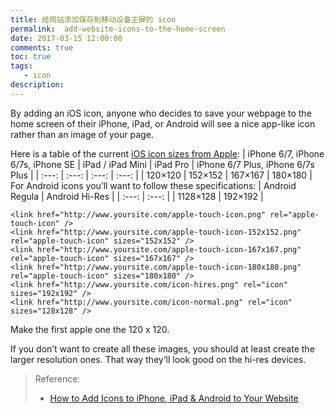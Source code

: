 ```yaml
---
title: 给网站添加保存到移动设备主屏的 icon
permalink:  add-website-icons-to-the-home-screen
date: 2017-03-15 12:00:00
comments: true
toc: true
tags: 
   - icon
description: 
---
```


By adding an iOS icon, anyone who decides to save your webpage to the home screen of their iPhone, iPad, or Android will see a nice app-like icon rather than an image of your page.
<!-- more -->
Here is a table of the current [iOS icon sizes from Apple](https://developer.apple.com/ios/human-interface-guidelines/graphics/app-icon/):
| iPhone 6/7, iPhone 6/7s, iPhone SE | iPad / iPad Mini | iPad Pro | iPhone 6/7 Plus, iPhone 6/7s Plus |
| :---: | :---: | :---: | :---: |
| 120×120 | 152×152 | 167×167 | 180×180 |
For Android icons you’ll want to follow these specifications:
| Android Regula | Android Hi-Res |
| :---: | :---: |
| 1128×128 | 192×192 |

```
<link href="http://www.yoursite.com/apple-touch-icon.png" rel="apple-touch-icon" />
<link href="http://www.yoursite.com/apple-touch-icon-152x152.png" rel="apple-touch-icon" sizes="152x152" />
<link href="http://www.yoursite.com/apple-touch-icon-167x167.png" rel="apple-touch-icon" sizes="167x167" />
<link href="http://www.yoursite.com/apple-touch-icon-180x180.png" rel="apple-touch-icon" sizes="180x180" />
<link href="http://www.yoursite.com/icon-hires.png" rel="icon" sizes="192x192" />
<link href="http://www.yoursite.com/icon-normal.png" rel="icon" sizes="128x128" />
```
Make the first apple one the 120 x 120.

If you don’t want to create all these images, you should at least create the larger resolution ones. That way they’ll look good on the hi-res devices.

> Reference:
> - [How to Add Icons to iPhone, iPad &amp; Android to Your Website](http://www.kylejlarson.com/blog/adding-an-icon-for-iphone-ipad-android-to-your-website/)
